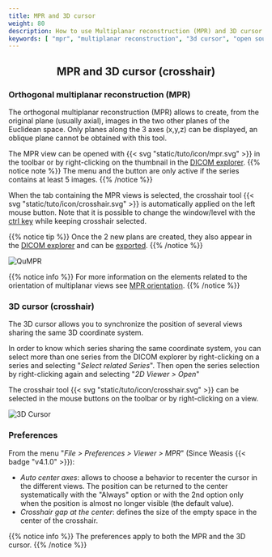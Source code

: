 ```yaml
---
title: MPR and 3D cursor
weight: 80
description: How to use Multiplanar reconstruction (MPR) and 3D cursor (crosshair)
keywords: [ "mpr", "multiplanar reconstruction", "3d cursor", "open source dicom viewer" ]
---
```


## <center>MPR and 3D cursor (crosshair)</center>

### Orthogonal multiplanar reconstruction (MPR)

The orthogonal multiplanar reconstruction (MPR) allows to create, from the original plane (usually axial), images in the two other planes of the Euclidean space. Only planes along the 3 axes (x,y,z) can be displayed, an oblique plane cannot be obtained with this tool.

The MPR view can be opened with {{< svg "static/tuto/icon/mpr.svg" >}} in the toolbar or by right-clicking on the thumbnail in the [DICOM explorer](../dicom-explorer/).
{{% notice note %}}
The menu and the button are only active if the series contains at least 5 images.
{{% /notice %}}

When the tab containing the MPR views is selected, the crosshair tool {{< svg "static/tuto/icon/crosshair.svg" >}} is automatically applied on the left mouse button. Note that it is possible to change the window/level with the [ctrl key](../../basics/shortcuts/) while keeping crosshair selected.

{{% notice tip %}}
Once the 2 new plans are created, they also appear in the [DICOM explorer](../dicom-explorer/) and can be [exported](../dicom-export/#dicom-export).
{{% /notice %}}

![QuMPR](/tuto/mpr.jpg?classes=shadow)
<br>

{{% notice info %}}
For more information on the elements related to the orientation of multiplanar views see [MPR orientation](../image-orientation/#orientation-in-2d-multiplanar-reconstruction-mpr).
{{% /notice %}}


### 3D cursor (crosshair)

The 3D cursor allows you to synchronize the position of several views sharing the same 3D coordinate system.

In order to know which series sharing the same coordinate system, you can select more than one series from the DICOM explorer by right-clicking on a series and selecting "_Select related Series_". Then open the series selection by right-clicking again and selecting "_2D Viewer > Open_"

The crosshair tool {{< svg "static/tuto/icon/crosshair.svg" >}} can be selected in the mouse buttons on the toolbar or by right-clicking on a view.


![3D Cursor](/tuto/3d-cursor.jpg?classes=shadow)
<br>


### Preferences

From the menu "_File > Preferences > Viewer > MPR_" (Since Weasis {{< badge "v4.1.0" >}}):

* _Auto center axes_: allows to choose a behavior to recenter the cursor in the different views. The position can be returned to the center systematically with the "Always" option or with the 2nd option only when the position is almost no longer visible (the default value).
* _Crosshair gap at the center_: defines the size of the empty space in the center of the crosshair.


{{% notice info %}}
The preferences apply to both the MPR and the 3D cursor.
{{% /notice %}}
